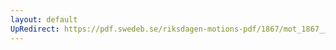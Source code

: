 ```yaml
---
layout: default
UpRedirect: https://pdf.swedeb.se/riksdagen-motions-pdf/1867/mot_1867__ak__reg/mot_1867__ak__reg_001.pdf
---
```

